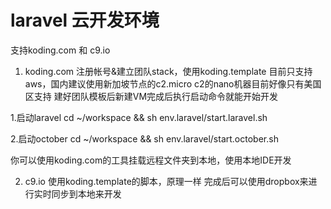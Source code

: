 # laravel 云开发环境
支持koding.com 和 c9.io

1. koding.com
  注册帐号&建立团队stack，使用koding.template
  目前只支持aws，国内建议使用新加坡节点的c2.micro
  c2的nano机器目前好像只有美国区支持
  建好团队模板后新建VM完成后执行启动命令就能开始开发

  1.启动laravel
  cd ~/workspace && sh env.laravel/start.laravel.sh  
  
  2.启动october
  cd ~/workspace && sh env.laravel/start.october.sh 
  
  你可以使用koding.com的工具挂载远程文件夹到本地，使用本地IDE开发
  
2. c9.io
  使用koding.template的脚本，原理一样
  完成后可以使用dropbox来进行实时同步到本地来开发

  

